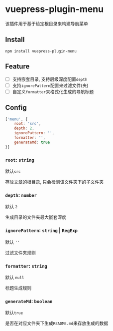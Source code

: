 # vuepress-plugin-menu

该插件用于基于给定根目录来构建导航菜单

## Install

`npm install vuepress-plugin-menu`

## Feature

- [ ] 支持嵌套目录, 支持层级深度配置`depth`
- [ ] 支持`ignorePattern`配置来过滤文件(夹)
- [ ] 自定义`formatter`来格式化生成的导航标题

## Config

```javascript
['menu', {
    root: 'src',
    depth: 2,
    ignorePattern: '',
    formatter: '',
    generateMd: true
}]
```

### `root`: `string`

默认`src`

存放文章的根目录, 只会检测该文件夹下的子文件夹

### `depth`: `number`

默认 `2`

生成目录的文件夹最大嵌套深度

### `ignorePattern`: `string` | `RegExp`

默认 `''`

过滤文件夹规则

### `formatter`: `string`

默认 `null`

标题生成规则 

### `generateMd`: `boolean`

默认`true`

是否在对应文件夹下生成`README.md`来存放生成的数据

